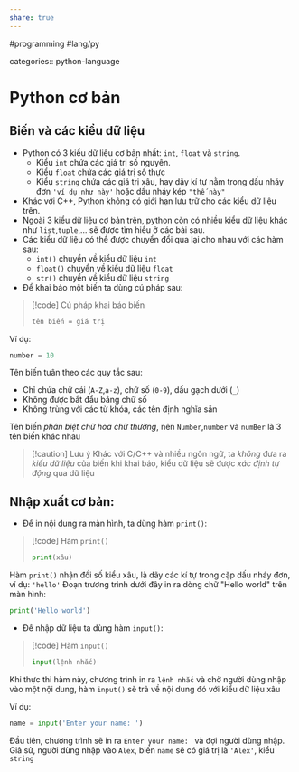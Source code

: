 ```yaml
---
share: true
---
```


#programming #lang/py

categories:: python-language


# Python cơ bản
## Biến và các kiểu dữ liệu
- Python có 3 kiểu dữ liệu cơ bản nhất: `int`, `float` và `string`.
	- Kiểu `int` chứa các giá trị số nguyên.
	- Kiểu `float` chứa các giá trị số thực
	- Kiểu `string` chứa các giá trị xâu, hay dãy kí tự nằm trong dấu nháy đơn `'ví dụ như này'` hoặc dấu nháy kép `"thế này"`
- Khác với C++, Python không có giới hạn lưu trữ cho các kiểu dữ liệu trên.
- Ngoài 3 kiểu dữ liệu cơ bản trên, python còn có nhiều kiểu dữ liệu khác như `list`,`tuple`,... sẽ được tìm hiểu ở các bài sau.
- Các kiểu dữ liệu có thể được chuyển đổi qua lại cho nhau với các hàm sau:
	- `int()` chuyển về kiểu dữ liệu `int`
	- `float()` chuyển về kiểu dữ liệu `float`
	- `str()` chuyển về kiểu dữ liệu `string`
- Để khai báo một biến ta dùng cú pháp sau:
>[!code] Cú pháp khai báo biến
>```python
>tên biến = giá trị
>```

Ví dụ:
```python
number = 10
```

Tên biến tuân theo các quy tắc sau:
- Chỉ chứa chữ cái (`A-Z`,`a-z`), chữ số (`0-9`), dấu gạch dưới (`_`)
- Không được bắt đầu bằng chữ số
- Không trùng với các từ khóa, các tên định nghĩa sẵn

Tên biến _phân biệt chữ hoa chữ thường_, nên `Number`,`number` và `numBer` là 3 tên biến khác nhau
>[!caution] Lưu ý
>Khác với C/C++ và nhiều ngôn ngữ, ta _không_ đưa ra _kiểu dữ liệu_ của biến khi khai báo, kiểu dữ liệu sẽ được _xác định tự động_ qua dữ liệu


## Nhập xuất cơ bản:
- Để in nội dung ra màn hình, ta dùng hàm `print()`:

>[!code] Hàm `print()`
>```python
>print(xâu)
>```

Hàm `print()` nhận đối số kiểu xâu, là dãy các kí tự trong cặp dấu nháy đơn, ví dụ: `'hello'`
Đoạn trương trình dưới đây in ra dòng chữ "Hello world" trên màn hình:
```python
print('Hello world')
```
- Để nhập dữ liệu ta dùng hàm `input()`:

>[!code] Hàm `input()`
>```python
>input(lệnh nhắc)
>```

Khi thực thi hàm này, chương trình in ra `lệnh nhắc` và chờ người dùng nhập vào một nội dung, hàm `input()` sẽ trả về nội dung đó với kiểu dữ liệu xâu

Ví dụ:
```python
name = input('Enter your name: ')
```

Đầu tiên, chương trình sẽ in ra `Enter your name: ` và đợi người dùng nhập. Giả sử, người dùng nhập vào `Alex`, biến `name` sẽ có giá trị là `'Alex'`, kiểu `string`